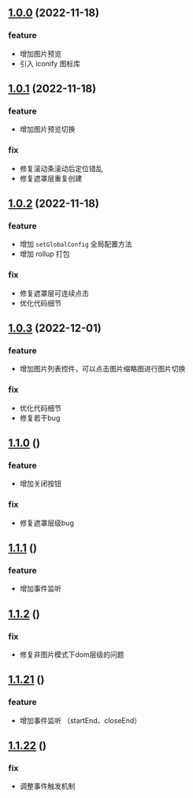 ## [1.0.0]() (2022-11-18)
### feature
* 增加图片预览
* 引入 iconify 图标库

## [1.0.1](https://github.com/lsccs/enlarge/tree/v1.0.1) (2022-11-18)
### feature
* 增加图片预览切换

### fix
* 修复滚动条滚动后定位错乱
* 修复遮罩层重复创建

## [1.0.2](https://github.com/lsccs/enlarge/tree/v1.0.2) (2022-11-18)
### feature
* 增加 `setGlobalConfig` 全局配置方法
* 增加 rollup 打包

### fix
* 修复遮罩层可连续点击
* 优化代码细节

## [1.0.3](https://github.com/lsccs/enlarge/tree/v1.0.3) (2022-12-01)
### feature
* 增加图片列表控件，可以点击图片缩略图进行图片切换
### fix
* 优化代码细节
* 修复若干bug

## [1.1.0](https://github.com/lsccs/enlarge/tree/v1.1.0) ()
### feature
* 增加关闭按钮
### fix
* 修复遮罩层级bug

## [1.1.1](https://github.com/lsccs/enlarge/tree/v1.1.1) ()
### feature
* 增加事件监听

## [1.1.2](https://github.com/lsccs/enlarge/tree/v1.1.2) ()
### fix
* 修复非图片模式下dom层级的问题

## [1.1.21](https://github.com/lsccs/enlarge/tree/v1.1.21) ()
### feature
* 增加事件监听 （startEnd、closeEnd）

## [1.1.22](https://github.com/lsccs/enlarge/tree/v1.1.22) ()
### fix
* 调整事件触发机制
